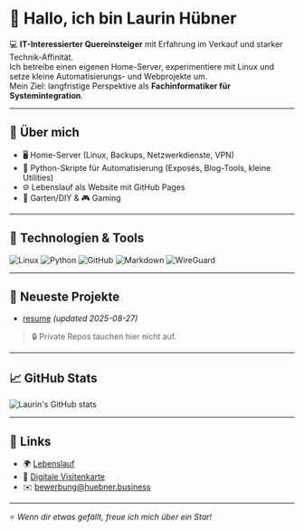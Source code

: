 # 👋 Hallo, ich bin Laurin Hübner

💻 **IT-Interessierter Quereinsteiger** mit Erfahrung im Verkauf und starker Technik-Affinität.  
Ich betreibe einen eigenen Home-Server, experimentiere mit Linux und setze kleine Automatisierungs- und Webprojekte um.  
Mein Ziel: langfristige Perspektive als **Fachinformatiker für Systemintegration**.

---

## 🚀 Über mich
- 🖥️ Home-Server (Linux, Backups, Netzwerkdienste, VPN)
- 🐍 Python-Skripte für Automatisierung (Exposés, Blog-Tools, kleine Utilities)
- 🌐 Lebenslauf als Website mit GitHub Pages
- 🌱 Garten/DIY & 🎮 Gaming

---

## 🔧 Technologien & Tools
![Linux](https://img.shields.io/badge/Linux-000?logo=linux&logoColor=white)
![Python](https://img.shields.io/badge/Python-3776AB?logo=python&logoColor=white)
![GitHub](https://img.shields.io/badge/GitHub-181717?logo=github&logoColor=white)
![Markdown](https://img.shields.io/badge/Markdown-000000?logo=markdown&logoColor=white)
![WireGuard](https://img.shields.io/badge/WireGuard-88171A?logo=wireguard&logoColor=white)

---

## 🧭 Neueste Projekte
<!-- RECENT_PROJECTS_START -->
- [resume](https://github.com/laurinhuebner/resume) _(updated 2025-08-27)_
<!-- RECENT_PROJECTS_END -->

> 🔒 Private Repos tauchen hier nicht auf.

---

## 📈 GitHub Stats
![Laurin's GitHub stats](https://github-readme-stats.vercel.app/api?username=laurinhuebner&show_icons=true&theme=tokyonight)

---

## 🔗 Links
- 🌍 [Lebenslauf](https://laurinhuebner.github.io/resume/)
- 📇 [Digitale Visitenkarte](https://laurinhuebner.github.io/resume/card)
- ✉️ [bewerbung@huebner.business](mailto:bewerbung@huebner.business)

---
⭐️ *Wenn dir etwas gefällt, freue ich mich über ein Star!*
